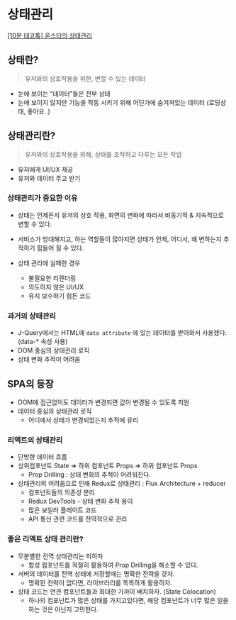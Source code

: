 # 상태관리

[[10분 테코톡] 온스타의 상태관리](https://www.youtube.com/watch?v=jqir73Lourk&list=PLkfxusmKmLsNDGmER2tmrslpPOTfKhE7j&index=128)

## 상태란?

> 유저와의 상호작용을 위한, 변할 수 있는 데이터
> 
- 눈에 보이는 “데이터”들은 전부 상태
- 눈에 보이지 않지만 기능을 작동 시키기 위해 어딘가에 숨겨져있는 데이터 (로딩상태, 좋아요 .)

## 상태관리란?

> 유저와의 상호작용을 위해, 상태를 조작하고 다루는 모든 작업
> 
- 유저에게 UI/UX 제공
- 유저와 데이터 주고 받기

### 상태관리가 중요한 이유

- 상태는 언제든지 유저의 상호 작용, 화면의 변화에 따라서 비동기적 & 지속적으로 변할 수 있다.
- 서비스가 방대해지고, 하는 역할들이 많아지면 상태가 언제, 어디서, 왜 변하는지 추적하기 힘들어 질 수 있다.

- 상태 관리에 실패한 경우
    - 불필요한 리렌더링
    - 의도하지 않은 UI/UX
    - 유지 보수하기 힘든 코드

### 과거의 상태관리

- J-Query에서는 HTML에 `data attribute` 에 있는 데이터를 받아와서 사용했다. (data-* 속성 사용)
- DOM 중심의 상태관리 로직
- 상태 변화 추적이 어려움

## SPA의 등장

- DOM에 접근없이도 데이터가 변경되면 값이 변경될 수 있도록 지원
- 데이터 중심의 상태관리 로직
    - 어디에서 상태가 변경되었는지 추적에 유리

### 리액트의 상태관리

- 단방향 데이터 흐름
- 상위컴포넌트 State ⇒ 하위 컴포넌트 Props ⇒ 하위 컴포넌트 Props
    - Prop Drilling : 상태 변화의 추적이 어려워진다.
- 상태관리의 어려움으로 인해 Redux로 상태관리 : Flux Architecture + reducer
    - 컴포넌트들의 의존성 분리
    - Redux DevTools - 상태 변화 추적 용이
    - 많은 보일러 플레이트 코드
    - API 통신 관련 코드를 전역적으로 관리

### 좋은 리액트 상태 관리란?

- 무분별한 전역 상태관리는 피하자
    - 합성 컴포넌트를 적절히 활용하여 Prop Drilling을 해소할 수 있다.
- 서버의 데이터를 전역 상태에 저장할때는 명확한 전략을 갖자.
    - 명확한 전략이 없다면, 라이브러리를 똑똑하게 활용하자.
- 상태 코드는 연관 컴포넌트들과 최대한 가까이 배치하자. (State Colocation)
    - 하나의 컴포넌트가 많은 상태를 가지고있다면, 해당 컴포넌트가 너무 많은 일을 하는 것은 아닌지 고민한다.